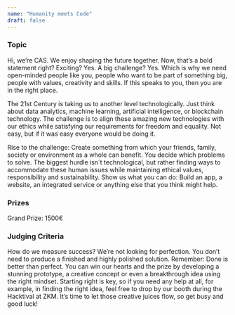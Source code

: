 ```yaml
---
name: "Humanity meets Code"
draft: false
---
```

### Topic

Hi, we’re CAS. We enjoy shaping the future together. Now, that’s a bold statement right? Exciting? Yes. A big challenge? Yes. Which is why we need open-minded people like you, people who want to be part of something big, people with values, creativity and skills. If this speaks to you, then you are in the right place. 

The 21st Century is taking us to another level technologically. Just think about data analytics, machine learning, artificial intelligence, or blockchain technology. The challenge is to align these amazing new technologies with our ethics while satisfying our requirements for freedom and equality. Not easy, but if it was easy everyone would be doing it.

Rise to the challenge: Create something from which your friends, family, society or environment as a whole can benefit. You decide which problems to solve. The biggest hurdle isn´t technological, but rather finding ways to accommodate these human issues while maintaining ethical values, responsibility and sustainability. Show us what you can do: Build an app, a website, an integrated service or anything else that you think might help.

### Prizes

Grand Prize: 1500€

### Judging Criteria

How do we measure success? We’re not looking for perfection. You don’t need to produce a finished and highly polished solution. Remember: Done is better than perfect. You can win our hearts and the prize by developing a stunning prototype, a creative concept or even a breakthrough idea using the right mindset. Starting right is key, so if you need any help at all, for example, in finding the right idea, feel free to drop by our booth during the Hacktival at ZKM. It’s time to let those creative juices flow, so get busy and good luck!
